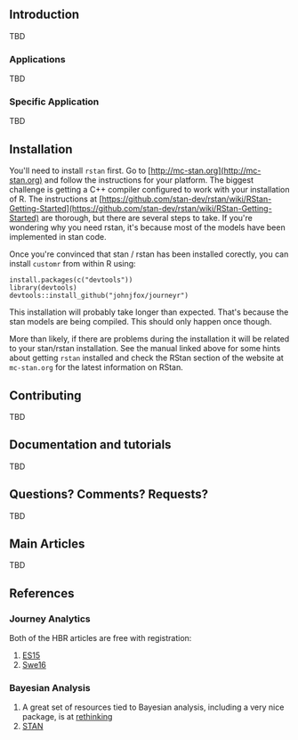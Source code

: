 ## Introduction

TBD

### Applications

TBD

### Specific Application

TBD

## Installation

You'll need to install ``rstan`` first. Go to [http://mc-stan.org](http://mc-stan.org) and follow the instructions for your platform. The biggest challenge is getting a C++ compiler configured to work with your installation of R. The instructions at [https://github.com/stan-dev/rstan/wiki/RStan-Getting-Started](https://github.com/stan-dev/rstan/wiki/RStan-Getting-Started) are thorough, but there are several steps to take. If you're wondering why you need rstan, it's because most of the models have been implemented in stan code. 

Once you're convinced that stan / rstan has been installed corectly, you can install ``customr`` from within R using:

```
install.packages(c("devtools"))
library(devtools)
devtools::install_github("johnjfox/journeyr")
```

This installation will probably take longer than expected. That's because the stan models are being compiled. This should only happen once though.

More than likely, if there are problems during the installation it will be related to your stan/rstan installation. See the manual linked above for some hints about getting ``rstan`` installed and check the RStan section of the website at ``mc-stan.org`` for the latest information on RStan.

## Contributing

TBD

## Documentation and tutorials

TBD

## Questions? Comments? Requests?

TBD

## Main Articles

TBD

## References

### Journey Analytics
Both of the HBR articles are free with registration:
1. [ES15](https://hbr.org/2015/11/competing-on-customer-journeys)
1. [Swe16](https://hbr.org/2016/08/how-one-company-used-data-to-rethink-the-customer-journey)

### Bayesian Analysis
1. A great set of resources tied to Bayesian analysis, including a very nice package, is at 
[rethinking](https://github.com/rmcelreath/rethinking)
1. [STAN](http://mc-stan.org)